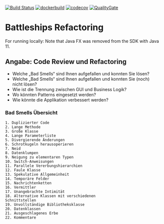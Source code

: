 [![Build Status](https://travis-ci.com/leachimsumiri/battleships.svg?branch=master)](https://travis-ci.com/leachimsumiri/battleships)
[![dockerbuild](https://img.shields.io/docker/build/mirimus/battelships)](https://hub.docker.com/repository/docker/mirimus/battelships)
[![codecov](https://codecov.io/gh/leachimsumiri/battleships/branch/master/graph/badge.svg?token=E1FZPP33YI)](https://codecov.io/gh/leachimsumiri/battleships)
[![QualityGate](https://sonarcloud.io/api/project_badges/measure?project=leachimsumiri_battleships&metric=alert_status)](https://sonarcloud.io/dashboard?id=leachimsumiri_battleships)

# Battleships Refactoring

For running locally: Note that Java FX was removed from the SDK with Java 11.

## Angabe: Code Review und Refactoring
* Welche „Bad Smells“ sind Ihnen aufgefallen und konnten Sie lösen?
* Welche „Bad Smells“ sind Ihnen aufgefallen und konnten Sie (noch) nicht lösen?
* Wie ist die Trennung zwischen GUI und Business Logik?
* Wo könnten Patterns eingesetzt werden?
* Wie könnte die Applikation verbessert werden?

### Bad Smells Übersicht
    1. Duplizierter Code
    2. Lange Methode
    3. Große Klasse
    4. Lange Parameterliste
    5. Divergierende Änderungen
    6. Schrotkugeln herausoperieren
    7. Neid
    8. Datenklumpen
    9. Neigung zu elementaren Typen
    10. Switch-Anweisungen
    11. Parallele Vererbungshierarchien
    12. Faule Klasse
    13. Spekulative Allgemeinheit
    14. Temporäre Felder
    15. Nachrichtenketten
    16. Vermittler
    17. Unangebrachte Intimität
    18. Alternative Klassen mit verschiedenen
    Schnittstellen
    19. Unvollständige Bibliotheksklasse
    20. Datenklassen
    21. Ausgeschlagenes Erbe
    22. Kommentare